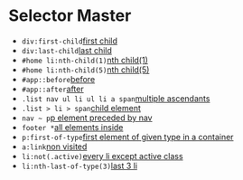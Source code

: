 # Selector Master
+ `div:first-child`[first child](templates/1.html)
+ `div:last-child`[last child](templates/2.html)
+ `#home li:nth-child(1)`[nth child(1)](templates/3.html)
+ `#home li:nth-child(5)`[nth child(5)](templates/4.html)
+ `#app::before`[before](templates/5.html)
+ `#app::after`[after](templates/6.html)
+ `.list nav ul li ul li a span`[multiple ascendants](templates/7.html)
+ `.list > li > span`[child element](templates/8.html)
+ `nav ~ p`[p element preceded by nav](templates/9.html)
+ `footer *`[all elements inside](templates/10.html)
+ `p:first-of-type`[first element of given type in a container](templates/11.html)
+ `a:link`[non visited](templates/12.html)
+ `li:not(.active)`[every li except active class](templates/13.html)
+ `li:nth-last-of-type(3)`[last 3 li](templates/14.html)

